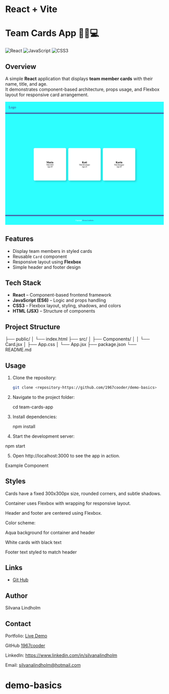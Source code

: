 # React + Vite

# Team Cards App 🧑‍💼💻

![React](https://img.shields.io/badge/React-61DAFB?logo=react&logoColor=black&style=flat-square)
![JavaScript](https://img.shields.io/badge/JavaScript-F7DF1E?logo=javascript&logoColor=black&style=flat-square)
![CSS3](https://img.shields.io/badge/CSS3-1572B6?logo=css3&logoColor=white&style=flat-square)

## Overview

A simple **React** application that displays **team member cards** with their name, title, and age.  
It demonstrates component-based architecture, props usage, and Flexbox layout for responsive card arrangement.

![Screenshot](./public/localhost_5173_.png)

## Features

- Display team members in styled cards
- Reusable `Card` component
- Responsive layout using **Flexbox**
- Simple header and footer design

## Tech Stack

- **React** – Component-based frontend framework
- **JavaScript (ES6)** – Logic and props handling
- **CSS3** – Flexbox layout, styling, shadows, and colors
- **HTML (JSX)** – Structure of components

## Project Structure

├── public/
│ └── index.html
├── src/
│ ├── Components/
│ │ └── Card.jsx
│ ├── App.css
│ └── App.jsx
├── package.json
└── README.md

## Usage

1. Clone the repository:
   ```bash
   git clone <repository-https://github.com/1967cooder/demo-basics>
   ```
2. Navigate to the project folder:

   cd team-cards-app

3. Install dependencies:

   npm install

4. Start the development server:

npm start

5. Open http://localhost:3000
   to see the app in action.

Example Component
<Card name="Maria" title="CEO" age="29" />
<Card name="Kati" title="Developer" age="25" />
<Card name="Karin" title="Designer" age="45" />

## Styles

Cards have a fixed 300x300px size, rounded corners, and subtle shadows.

Container uses Flexbox with wrapping for responsive layout.

Header and footer are centered using Flexbox.

Color scheme:

Aqua background for container and header

White cards with black text

Footer text styled to match header

## Links

- [Git Hub](https://github.com/1967cooder/demo-basics)

## Author

Silvana Lindholm

## Contact

Portfolio: [Live Demo](https://portfoliosilvana.netlify.app/)

GitHub [1967cooder](https://github.com/1967cooder/)

LinkedIn: https://www.linkedin.com/in/silvanalindholm

Email: silvanalindholm@hotmail.com
# demo-basics
